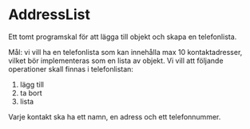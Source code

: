 # AddressList

Ett tomt programskal för att lägga till objekt och skapa en telefonlista.

Mål: vi vill ha en telefonlista som kan innehålla max 10 kontaktadresser, vilket bör implementeras som en lista av
objekt. Vi vill att följande operationer skall finnas i telefonlistan:

1. lägg till
2. ta bort
3. lista

Varje kontakt ska ha ett namn, en adress och ett telefonnummer.
